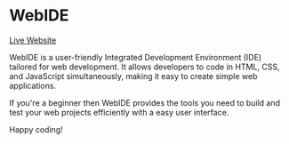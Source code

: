 # WebIDE

[Live Website](https://mithun776.github.io/WebIDE/)

WebIDE is a user-friendly Integrated Development Environment (IDE) tailored for web development. It allows developers to code in HTML, CSS, and JavaScript simultaneously, making it easy to create simple web applications. 

If you're a beginner then WebIDE provides the tools you need to build and test your web projects efficiently with a easy user interface. 

Happy coding!
